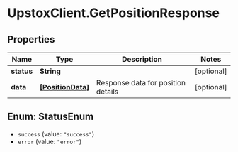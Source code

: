 # UpstoxClient.GetPositionResponse

## Properties
Name | Type | Description | Notes
------------ | ------------- | ------------- | -------------
**status** | **String** |  | [optional] 
**data** | [**[PositionData]**](PositionData.md) | Response data for position details | [optional] 

<a name="StatusEnum"></a>
## Enum: StatusEnum

* `success` (value: `"success"`)
* `error` (value: `"error"`)

